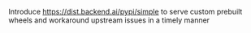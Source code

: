 Introduce https://dist.backend.ai/pypi/simple to serve custom prebuilt wheels and workaround upstream issues in a timely manner
